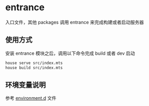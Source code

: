 # entrance

入口文件，其他 packages 调用 entrance 来完成构建或者启动服务器

## 使用方式

安装 entrance 模块之后，调用以下命令完成 build 或者 dev 启动

```sh
house serve src/index.mts
house build src/index.mts
```

## 环境变量说明

参考 [environment.d](./environment.d.ts) 文件
